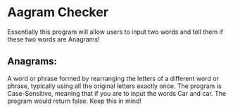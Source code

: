 # Aagram Checker

Essentially this program will allow users to input two words and tell them if these two words are Anagrams!



## Anagrams:

A word or phrase formed by rearranging the letters of a different word or phrase, typically using all the original letters exactly once. 
The program is Case-Sensitive, meaning that if you are to input the words Car and car. The program would return false. Keep this in mind! 
